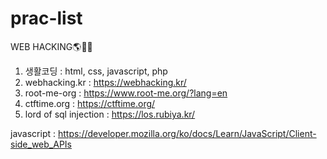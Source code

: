 # prac-list

WEB HACKING🌎🏴‍☠️
1. 생활코딩 : html, css, javascript, php
2. webhacking.kr : https://webhacking.kr/
3. root-me-org : https://www.root-me.org/?lang=en
4. ctftime.org : https://ctftime.org/
5. lord of sql injection : https://los.rubiya.kr/

javascript : https://developer.mozilla.org/ko/docs/Learn/JavaScript/Client-side_web_APIs
